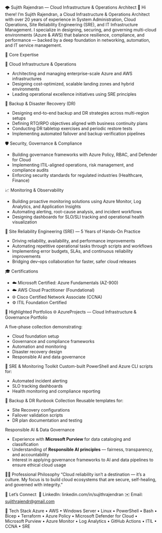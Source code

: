 

🌩️ Sujith Rajendran — Cloud Infrastructure & Operations Architect
👋 Hi there! I’m Sujith Rajendran, a Cloud Infrastructure & Operations Architect with over 20 years of experience in System Administration, Cloud Operations, Site Reliability Engineering (SRE), and IT Infrastructure Management.
I specialize in designing, securing, and governing multi-cloud environments (Azure & AWS) that balance resilience, compliance, and performance — backed by a deep foundation in networking, automation, and IT service management.

🧭 Core Expertise

🚀 Cloud Infrastructure & Operations
* Architecting and managing enterprise-scale Azure and AWS infrastructures
* Designing cost-optimized, scalable landing zones and hybrid environments
* Leading operational excellence initiatives using SRE principles
  
🧱 Backup & Disaster Recovery (DR)
* Designing end-to-end backup and DR strategies across multi-region setups
* Defining RTO/RPO objectives aligned with business continuity plans
* Conducting DR tabletop exercises and periodic restore tests
* Implementing automated failover and backup verification pipelines
  
🛡️ Security, Governance & Compliance
* Building governance frameworks with Azure Policy, RBAC, and Defender for Cloud
* Implementing ITIL-aligned operations, risk management, and compliance audits
* Enforcing security standards for regulated industries (Healthcare, Finance)
  
📈 Monitoring & Observability
* Building proactive monitoring solutions using Azure Monitor, Log Analytics, and Application Insights
* Automating alerting, root-cause analysis, and incident workflows
* Designing dashboards for SLO/SLI tracking and operational health visualization
  
🧠 Site Reliability Engineering (SRE) — 5 Years of Hands-On Practice
* Driving reliability, availability, and performance improvements
* Automating repetitive operational tasks through scripts and workflows
* Implementing error budgets, SLAs, and continuous reliability improvements
* Bridging dev–ops collaboration for faster, safer cloud releases

🎓 Certifications
* ☁️ Microsoft Certified: Azure Fundamentals (AZ-900)
* ☁️ AWS Cloud Practitioner (Foundational)
* 🌐 Cisco Certified Network Associate (CCNA)
* ⚙️ ITIL Foundation Certified

🧩 Highlighted Portfolios
🌐 AzureProjects — Cloud Infrastructure & Governance Portfolio

A five-phase collection demonstrating:
* Cloud foundation setup
* Governance and compliance frameworks
* Automation and monitoring
* Disaster recovery design
* Responsible AI and data governance
  
🧩 SRE & Monitoring Toolkit
Custom-built PowerShell and Azure CLI scripts for:
* Automated incident alerting
* SLO tracking dashboards
* Health monitoring and compliance reporting
  
💾 Backup & DR Runbook Collection
Reusable templates for:
* Site Recovery configurations
* Failover validation scripts
* DR plan documentation and testing

 Responsible AI & Data Governance
- Experience with **Microsoft Purview** for data cataloging and classification  
- Understanding of **Responsible AI principles** — fairness, transparency, and accountability  
- Interest in applying governance frameworks to AI and data pipelines to ensure ethical cloud usage

🧘‍♂️ Professional Philosophy
“Cloud reliability isn’t a destination — it’s a culture. My focus is to build cloud ecosystems that are secure, self-healing, and governed with integrity.”

💬 Let’s Connect
 💼 LinkedIn: linkedin.com/in/sujithrajendran ✉️ Email: sujithrajendr@gmail.com

🧰 Tech Stack Azure • AWS • Windows Server • Linux • PowerShell • Bash • Bicep • Terraform • Azure Policy • Microsoft Defender for Cloud • Microsoft Purview • Azure Monitor • Log Analytics • GitHub Actions • ITIL • CCNA • SRE

